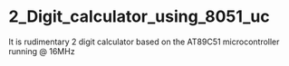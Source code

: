 # 2_Digit_calculator_using_8051_uc
It is rudimentary 2 digit calculator based on the AT89C51 microcontroller running @ 16MHz

